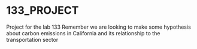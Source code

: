 # 133_PROJECT
Project for the lab 133
Remember we are looking to make some hypothesis about carbon emissions in California and its relationship to the transportation sector
